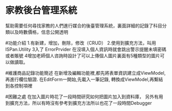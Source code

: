 # 家教後台管理系統
幫助需要任何尋找家教的人們進行媒合的後臺管理系統，裏面詳細的記錄了科目分類以及時數價格，信息公開透明

#功能介紹
1.有新建，增加，刪除，修改（CRUD）
2.使用到擴充方法，叫用 ISPan.Utility
3入了 ErrorPrvider 在沒填入個人資訊時就會跳出警示提醒未填密碼或者賬號
4增加老師個人咨詢時設計了可以上傳個人圖片裏面有5種類型的圖片可以做讀取。

#維護商品記錄功能簡述
在新增及編輯功能裡,都先將表單資訊建立成ViewModel,再進行欄位驗證.
在EditForm一開始,先載入一筆記錄, 轉換成ViewModel,再繫結到各控制項裡

#困難之處
在加入圖片時花了一段時間研究如何把圖片加入到資料庫，
另外有用到擴充方法，所以有時沒有參考到擴充方法所以也花了一段時間Debugger
